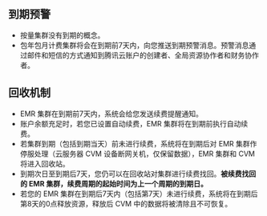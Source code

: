## 到期预警
- 按量集群没有到期的概念。
- 包年包月计费集群将会在到期前7天内，向您推送到期预警消息。预警消息通过邮件和短信的方式通知到腾讯云账户的创建者、全局资源协作者和财务协作者。

## 回收机制
- EMR 集群在到期前7天内，系统会给您发送续费提醒通知。
- 账户余额充足时，若您已设置自动续费，EMR 集群将在到期前执行自动续费。
- 若集群到期（包括到期当天）前未进行续费，系统将在到期后对 EMR 集群作停服处理（云服务器 CVM 设备断网关机，仅保留数据），EMR 集群和 CVM 将进入回收站。
- 到期次日至到期后7天，您仍可以在回收站对集群进行续费找回。**被续费找回的 EMR 集群，续费周期的起始时间为上一个周期的到期日。**
- 若您的 EMR 集群在到期后7天内（包括第7天）未进行续费，系统将在到期后第8天的0点释放资源，释放后 CVM 中的数据将被清除且不可恢复。
